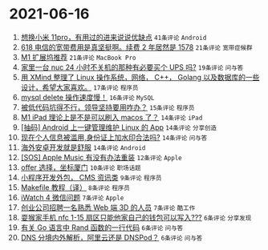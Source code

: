 # 2021-06-16

1. [想换小米 11pro，有用过的进来说说优缺点](https://www.v2ex.com/t/783663) `41条评论` `Android`
1. [618 电信的宽带费用是真坚挺啊。续费 2 年居然是 1578](https://www.v2ex.com/t/783680) `21条评论` `宽带症候群`
1. [M1 扩展坞推荐](https://www.v2ex.com/t/783638) `21条评论` `MacBook Pro`
1. [家里一台 nuc 24 小时不关机的那种有必要买个 UPS 吗?](https://www.v2ex.com/t/783637) `19条评论` `问与答`
1. [用 XMind 整理了 Linux 操作系统，网络， C++， Golang 以及数据库的一些设计，希望大家喜欢。](https://www.v2ex.com/t/783649) `17条评论` `程序员`
1. [mysql delete 操作速度慢！](https://www.v2ex.com/t/783664) `16条评论` `MySQL`
1. [被低代码坑得不行，领导坚持要用咋办？](https://www.v2ex.com/t/783675) `15条评论` `程序员`
1. [M1 iPad 理论上是不是可以刷入 macos 了？](https://www.v2ex.com/t/783673) `14条评论` `iPad`
1. [[抽码] Android 上一键管理维护 Linux 的 App](https://www.v2ex.com/t/783655) `14条评论` `分享创造`
1. [现在个人信息被滥用,身份证上加水印合法吗?](https://www.v2ex.com/t/783639) `14条评论` `问与答`
1. [海外安卓开发就是舒服](https://www.v2ex.com/t/783635) `14条评论` `Android`
1. [[SOS] Apple Music 有没有办法重装](https://www.v2ex.com/t/783630) `12条评论` `Apple`
1. [offer 选择，坐标厦门](https://www.v2ex.com/t/783631) `10条评论` `职场话题`
1. [小程序开发外包， CMS 资讯类](https://www.v2ex.com/t/783636) `9条评论` `程序员`
1. [Makefile 教程（译）](https://www.v2ex.com/t/783648) `8条评论` `程序员`
1. [iWatch 4 微信问题](https://www.v2ex.com/t/783660) `7条评论` `Apple`
1. [创业公司招聘一名熟悉 Web 端 3D 的人员](https://www.v2ex.com/t/783632) `7条评论` `酷工作`
1. [耍猴家手机 nfc 1-15 扇区只能他家自己的钱包可以写入???](https://www.v2ex.com/t/783679) `6条评论` `分享发现`
1. [有关 Go 语言中 Rand 函数的一行代码](https://www.v2ex.com/t/783657) `6条评论` `问与答`
1. [DNS 分境内外解析，阿里云还是 DNSPod？](https://www.v2ex.com/t/783653) `6条评论` `问与答`
